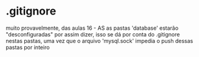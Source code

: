 # .gitignore

muito provavelmente, das aulas 16 - AS
as pastas 'database' estarão "desconfiguradas"
por assim dizer, isso se dá por conta do .gitignore
nestas pastas, uma vez que o arquivo 'mysql.sock' 
impedia o push dessas pastas por inteiro